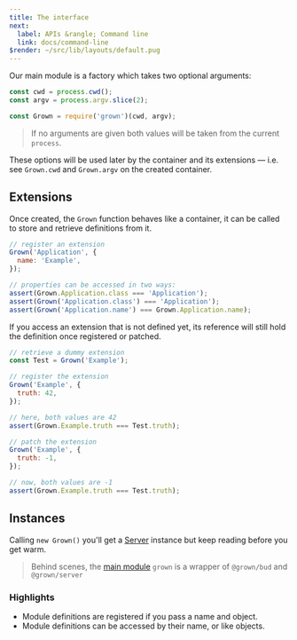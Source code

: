 ```yaml
---
title: The interface
next:
  label: APIs &rangle; Command line
  link: docs/command-line
$render: ~/src/lib/layouts/default.pug
---
```


Our main module is a factory which takes two optional arguments:

```js
const cwd = process.cwd();
const argv = process.argv.slice(2);

const Grown = require('grown')(cwd, argv);
```

> If no arguments are given both values will be taken from the current `process`.

These options will be used later by the container and its extensions &mdash; i.e. see `Grown.cwd` and `Grown.argv` on the created container.

## Extensions

Once created, the `Grown` function behaves like a container, it can be called to
store and retrieve definitions from it.

```js
// register an extension
Grown('Application', {
  name: 'Example',
});

// properties can be accessed in two ways:
assert(Grown.Application.class === 'Application');
assert(Grown('Application.class') === 'Application');
assert(Grown('Application.name') === Grown.Application.name);
```

If you access an extension that is not defined yet, its reference will still hold the definition once registered or patched.

```js
// retrieve a dummy extension
const Test = Grown('Example');

// register the extension
Grown('Example', {
  truth: 42,
});

// here, both values are 42
assert(Grown.Example.truth === Test.truth);

// patch the extension
Grown('Example', {
  truth: -1,
});

// now, both values are -1
assert(Grown.Example.truth === Test.truth);
```

## Instances

Calling `new Grown()` you'll get a [Server](./docs/extensions/server) instance but keep reading before you get warm.

> Behind scenes, the [main module](https://github.com/grownjs/grown/blob/master/index.js)
> `grown` is a wrapper of `@grown/bud` and `@grown/server`

### Highlights

- Module definitions are registered if you pass a name and object.
- Module definitions can be accessed by their name, or like objects.
